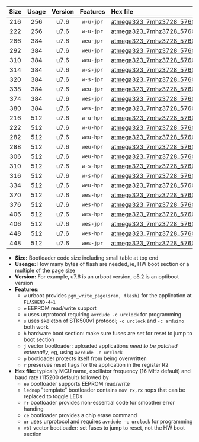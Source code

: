 |Size|Usage|Version|Features|Hex file|
|:-:|:-:|:-:|:-:|:--|
|216|256|u7.6|`w-u-jpr`|[atmega323_7mhz3728_57600bps_ur_vbl.hex](https://raw.githubusercontent.com/stefanrueger/urboot/main//atmega323_7mhz3728_57600bps_ur_vbl.hex)|
|222|256|u7.6|`w-u-jpr`|[atmega323_7mhz3728_57600bps_lednop_ur_vbl.hex](https://raw.githubusercontent.com/stefanrueger/urboot/main//atmega323_7mhz3728_57600bps_lednop_ur_vbl.hex)|
|286|384|u7.6|`weu-jpr`|[atmega323_7mhz3728_57600bps_ee_ur_vbl.hex](https://raw.githubusercontent.com/stefanrueger/urboot/main//atmega323_7mhz3728_57600bps_ee_ur_vbl.hex)|
|292|384|u7.6|`weu-jpr`|[atmega323_7mhz3728_57600bps_ee_lednop_ur_vbl.hex](https://raw.githubusercontent.com/stefanrueger/urboot/main//atmega323_7mhz3728_57600bps_ee_lednop_ur_vbl.hex)|
|310|384|u7.6|`weu-jpr`|[atmega323_7mhz3728_57600bps_ee_lednop_fr_ur_vbl.hex](https://raw.githubusercontent.com/stefanrueger/urboot/main//atmega323_7mhz3728_57600bps_ee_lednop_fr_ur_vbl.hex)|
|314|384|u7.6|`w-s-jpr`|[atmega323_7mhz3728_57600bps_vbl.hex](https://raw.githubusercontent.com/stefanrueger/urboot/main//atmega323_7mhz3728_57600bps_vbl.hex)|
|320|384|u7.6|`w-s-jpr`|[atmega323_7mhz3728_57600bps_lednop_vbl.hex](https://raw.githubusercontent.com/stefanrueger/urboot/main//atmega323_7mhz3728_57600bps_lednop_vbl.hex)|
|338|384|u7.6|`weu-jpr`|[atmega323_7mhz3728_57600bps_ee_lednop_fr_ce_ur_vbl.hex](https://raw.githubusercontent.com/stefanrueger/urboot/main//atmega323_7mhz3728_57600bps_ee_lednop_fr_ce_ur_vbl.hex)|
|374|384|u7.6|`wes-jpr`|[atmega323_7mhz3728_57600bps_ee_vbl.hex](https://raw.githubusercontent.com/stefanrueger/urboot/main//atmega323_7mhz3728_57600bps_ee_vbl.hex)|
|380|384|u7.6|`wes-jpr`|[atmega323_7mhz3728_57600bps_ee_lednop_vbl.hex](https://raw.githubusercontent.com/stefanrueger/urboot/main//atmega323_7mhz3728_57600bps_ee_lednop_vbl.hex)|
|216|512|u7.6|`w-u-hpr`|[atmega323_7mhz3728_57600bps_ur.hex](https://raw.githubusercontent.com/stefanrueger/urboot/main//atmega323_7mhz3728_57600bps_ur.hex)|
|222|512|u7.6|`w-u-hpr`|[atmega323_7mhz3728_57600bps_lednop_ur.hex](https://raw.githubusercontent.com/stefanrueger/urboot/main//atmega323_7mhz3728_57600bps_lednop_ur.hex)|
|282|512|u7.6|`weu-hpr`|[atmega323_7mhz3728_57600bps_ee_ur.hex](https://raw.githubusercontent.com/stefanrueger/urboot/main//atmega323_7mhz3728_57600bps_ee_ur.hex)|
|288|512|u7.6|`weu-hpr`|[atmega323_7mhz3728_57600bps_ee_lednop_ur.hex](https://raw.githubusercontent.com/stefanrueger/urboot/main//atmega323_7mhz3728_57600bps_ee_lednop_ur.hex)|
|306|512|u7.6|`weu-hpr`|[atmega323_7mhz3728_57600bps_ee_lednop_fr_ur.hex](https://raw.githubusercontent.com/stefanrueger/urboot/main//atmega323_7mhz3728_57600bps_ee_lednop_fr_ur.hex)|
|310|512|u7.6|`w-s-hpr`|[atmega323_7mhz3728_57600bps.hex](https://raw.githubusercontent.com/stefanrueger/urboot/main//atmega323_7mhz3728_57600bps.hex)|
|316|512|u7.6|`w-s-hpr`|[atmega323_7mhz3728_57600bps_lednop.hex](https://raw.githubusercontent.com/stefanrueger/urboot/main//atmega323_7mhz3728_57600bps_lednop.hex)|
|334|512|u7.6|`weu-hpr`|[atmega323_7mhz3728_57600bps_ee_lednop_fr_ce_ur.hex](https://raw.githubusercontent.com/stefanrueger/urboot/main//atmega323_7mhz3728_57600bps_ee_lednop_fr_ce_ur.hex)|
|370|512|u7.6|`wes-hpr`|[atmega323_7mhz3728_57600bps_ee.hex](https://raw.githubusercontent.com/stefanrueger/urboot/main//atmega323_7mhz3728_57600bps_ee.hex)|
|376|512|u7.6|`wes-hpr`|[atmega323_7mhz3728_57600bps_ee_lednop.hex](https://raw.githubusercontent.com/stefanrueger/urboot/main//atmega323_7mhz3728_57600bps_ee_lednop.hex)|
|406|512|u7.6|`wes-hpr`|[atmega323_7mhz3728_57600bps_ee_lednop_fr.hex](https://raw.githubusercontent.com/stefanrueger/urboot/main//atmega323_7mhz3728_57600bps_ee_lednop_fr.hex)|
|406|512|u7.6|`wes-jpr`|[atmega323_7mhz3728_57600bps_ee_lednop_fr_vbl.hex](https://raw.githubusercontent.com/stefanrueger/urboot/main//atmega323_7mhz3728_57600bps_ee_lednop_fr_vbl.hex)|
|448|512|u7.6|`wes-hpr`|[atmega323_7mhz3728_57600bps_ee_lednop_fr_ce.hex](https://raw.githubusercontent.com/stefanrueger/urboot/main//atmega323_7mhz3728_57600bps_ee_lednop_fr_ce.hex)|
|448|512|u7.6|`wes-jpr`|[atmega323_7mhz3728_57600bps_ee_lednop_fr_ce_vbl.hex](https://raw.githubusercontent.com/stefanrueger/urboot/main//atmega323_7mhz3728_57600bps_ee_lednop_fr_ce_vbl.hex)|

- **Size:** Bootloader code size including small table at top end
- **Useage:** How many bytes of flash are needed, ie, HW boot section or a multiple of the page size
- **Version:** For example, u7.6 is an urboot version, o5.2 is an optiboot version
- **Features:**
  + `w` urboot provides `pgm_write_page(sram, flash)` for the application at `FLASHEND-4+1`
  + `e` EEPROM read/write support
  + `u` uses urprotocol requiring `avrdude -c urclock` for programming
  + `s` uses skeleton of STK500v1 protocol; `-c urclock` and `-c arduino` both work
  + `h` hardware boot section: make sure fuses are set for reset to jump to boot section
  + `j` vector bootloader: uploaded applications *need to be patched externally*, eg, using `avrdude -c urclock`
  + `p` bootloader protects itself from being overwritten
  + `r` preserves reset flags for the application in the register R2
- **Hex file:** typically MCU name, oscillator frequency (16 MHz default) and baud rate (115200 default) followed by
  + `ee` bootloader supports EEPROM read/write
  + `lednop` "template" bootloader contains `mov rx,rx` nops that can be replaced to toggle LEDs
  + `fr` bootloader provides non-essential code for smoother error handing
  + `ce` bootloader provides a chip erase command
  + `ur` uses urprotocol and requires `avrdude -c urclock` for programming
  + `vbl` vector bootloader: set fuses to jump to reset, not the HW boot section
